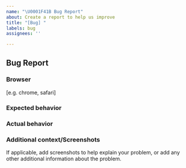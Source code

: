 ```yaml
---
name: "\U0001F41B Bug Report"
about: Create a report to help us improve
title: "[Bug] "
labels: bug
assignees: ''

---
```


## Bug Report

### Browser
[e.g. chrome, safari]

### Expected behavior

### Actual behavior

### Additional context/Screenshots
If applicable, add screenshots to help explain your problem, or add any other additional information about the problem.
